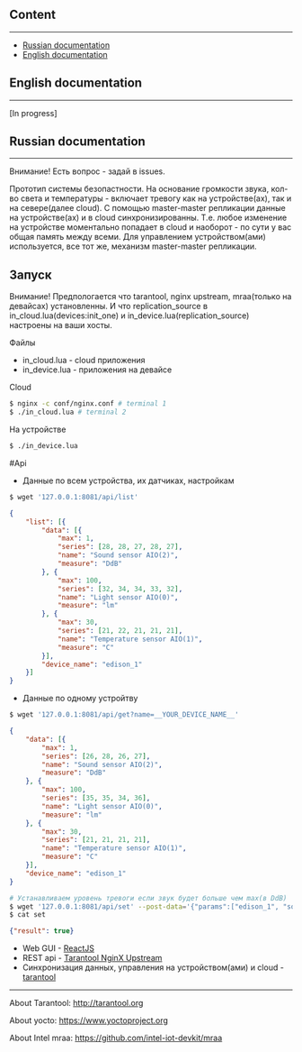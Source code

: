 ## Content
----------
* [Russian documentation](#Russian-documentation)
* [English documentation](#English-documentation)

## English documentation
------------------------
[In progress]

## Russian documentation
------------------------

Внимание!
Есть вопрос - задай в issues.

Прототип системы безопастности.
На основание громкости звука, кол-во света и температуры - включает тревогу как на устройстве(ах), так и на севере(далее cloud).
C помощью master-master репликации данные на устройстве(ах) и в cloud синхронизированны.
Т.е. любое изменение на устройстве моментально попадает в cloud и наоборот - по сути у вас общая память между всеми.
Для управлением устройством(ами) используется, все тот же, механизм master-master репликации.

Запуск
------
Внимание!
Предпологается что tarantool, nginx upstream, mraa(только на девайсах) установленны.
И что replication_source в in_cloud.lua(devices:init_one) и in_device.lua(replication_source) настроены на ваши хосты.

Файлы
* in_cloud.lua - cloud приложения
* in_device.lua - приложения на девайсе

Cloud
``` bash
$ nginx -c conf/nginx.conf # terminal 1
$ ./in_cloud.lua # terminal 2
```

На устройстве
``` bash
$ ./in_device.lua
```

#Api

* Данные по всем устройства, их датчиках, настройкам
``` bash
$ wget '127.0.0.1:8081/api/list' 
```
``` json
{
	"list": [{
		"data": [{
			"max": 1,
			"series": [28, 28, 27, 28, 27],
			"name": "Sound sensor AIO(2)",
			"measure": "DdB"
		}, {
			"max": 100,
			"series": [32, 34, 34, 33, 32],
			"name": "Light sensor AIO(0)",
			"measure": "lm"
		}, {
			"max": 30,
			"series": [21, 22, 21, 21, 21],
			"name": "Temperature sensor AIO(1)",
			"measure": "C"
		}],
		"device_name": "edison_1"
	}]
}
```

* Данные по одному устройтву
```bash
$ wget '127.0.0.1:8081/api/get?name=__YOUR_DEVICE_NAME__'
```
``` json
{
	"data": [{
		"max": 1,
		"series": [26, 28, 26, 27],
		"name": "Sound sensor AIO(2)",
		"measure": "DdB"
	}, {
		"max": 100,
		"series": [35, 35, 34, 36],
		"name": "Light sensor AIO(0)",
		"measure": "lm"
	}, {
		"max": 30,
		"series": [21, 21, 21, 21],
		"name": "Temperature sensor AIO(1)",
		"measure": "C"
	}],
	"device_name": "edison_1"
}
```

``` bash
# Устанавливаем уровень тревоги если звук будет больше чем max(в DdB)
$ wget '127.0.0.1:8081/api/set' --post-data='{"params":["edison_1", "sound", {"max":1}], "id":0}'
$ cat set
```
``` json
{"result": true}
```

* Web GUI - [ReactJS](https://facebook.github.io/react/)
* REST api - [Tarantool NginX Upstream](https://github.com/tarantool/nginx_upstream_module)
* Синхронизация данных, управления на устройством(ами) и сloud - [tarantool](http://tarantool.org)

-----------------------------

About Tarantool: http://tarantool.org

About yocto: https://www.yoctoproject.org

About Intel mraa: https://github.com/intel-iot-devkit/mraa
